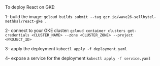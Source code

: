 To deploy React on GKE:

1- build the image:
`gcloud builds submit --tag gcr.io/wave26-sellbytel-methkal/react-gke .`

2- connect to your GKE cluster:
`gcloud container clusters get-credentials <CLUSTER_NAME> --zone <CLUSTER_ZONE> --project <PROJECT_ID>`

3- apply the deployment
`kubectl apply -f deployment.yaml`

4- expose a service for the deployment
`kubectl apply -f service.yaml`
